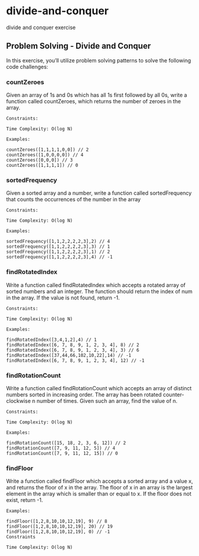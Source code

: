 # divide-and-conquer
divide and conquer exercise

## Problem Solving - Divide and Conquer


In this exercise, you’ll utilize problem solving patterns to solve the following code challenges:

### countZeroes
Given an array of 1s and 0s which has all 1s first followed by all 0s, write a function called countZeroes,
which returns the number of zeroes in the array.

    Constraints:

    Time Complexity: O(log N)

    Examples:

    countZeroes([1,1,1,1,0,0]) // 2
    countZeroes([1,0,0,0,0]) // 4
    countZeroes([0,0,0]) // 3
    countZeroes([1,1,1,1]) // 0

### sortedFrequency
Given a sorted array and a number, write a function called sortedFrequency that counts the occurrences of the number in the array

    Constraints:

    Time Complexity: O(log N)

    Examples:

    sortedFrequency([1,1,2,2,2,2,3],2) // 4
    sortedFrequency([1,1,2,2,2,2,3],3) // 1
    sortedFrequency([1,1,2,2,2,2,3],1) // 2
    sortedFrequency([1,1,2,2,2,2,3],4) // -1

### findRotatedIndex

Write a function called findRotatedIndex which accepts a rotated array of sorted numbers and an integer. 
The function should return the index of num in the array. If the value is not found, return -1.

    Constraints:

    Time Complexity: O(log N)

    Examples:

    findRotatedIndex([3,4,1,2],4) // 1
    findRotatedIndex([6, 7, 8, 9, 1, 2, 3, 4], 8) // 2
    findRotatedIndex([6, 7, 8, 9, 1, 2, 3, 4], 3) // 6
    findRotatedIndex([37,44,66,102,10,22],14) // -1
    findRotatedIndex([6, 7, 8, 9, 1, 2, 3, 4], 12) // -1
    
### findRotationCount

Write a function called findRotationCount which accepts an array of distinct numbers sorted in increasing order. 
The array has been rotated counter-clockwise n number of times. Given such an array, find the value of n.

    Constraints:

    Time Complexity: O(log N)

    Examples:

    findRotationCount([15, 18, 2, 3, 6, 12]) // 2
    findRotationCount([7, 9, 11, 12, 5]) // 4
    findRotationCount([7, 9, 11, 12, 15]) // 0
    
### findFloor

Write a function called findFloor which accepts a sorted array and a value x, and returns the floor of x in the array. 
The floor of x in an array is the largest element in the array which is smaller than or equal to x. If the floor does not exist, return -1.

    Examples:

    findFloor([1,2,8,10,10,12,19], 9) // 8
    findFloor([1,2,8,10,10,12,19], 20) // 19
    findFloor([1,2,8,10,10,12,19], 0) // -1
    Constraints

    Time Complexity: O(log N)



